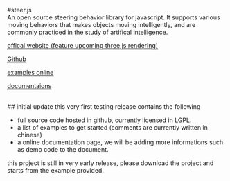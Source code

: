 #steer.js
<br/>
An open source steering behavior library for javascript. 
It supports various moving behaviors that makes objects moving intelligently, and are commonly practiced in the study of artifical intelligence.

<a target="_blank" style="border-bottom:1px dotted;" href="http://www.codelab.tw/steerjs/">offical website (feature upcoming three.js rendering)</a>

<a target="_blank" style="border-bottom:1px dotted;" href="https://github.com/amoyeh/steer.js">Github</a>

<a target="_blank" style="border-bottom:1px dotted;" href="http://www.codelab.tw/steerjs/example/">examples online</a>

<a target="_blank" style="border-bottom:1px dotted;" href="http://www.codelab.tw/steerjs/doc/">documentaions</a>

<br/>
## initial update
this very first testing release contains the following  

- full source code hosted in github, currently licensed in LGPL.
- a list of examples to get started (comments are currently written in chinese)
- a online documentation page, we will be adding more informations such as demo code to the document.

this project is still in very early release, please download the project and starts from the example provided.